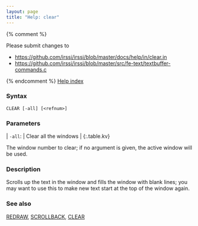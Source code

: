 ```yaml
---
layout: page
title: "Help: clear"
---
```


{% comment %}

Please submit changes to
- https://github.com/irssi/irssi/blob/master/docs/help/in/clear.in
- https://github.com/irssi/irssi/blob/master/src/fe-text/textbuffer-commands.c


{% endcomment %}
[Help index](/documentation/help)

### Syntax ###

<div class="highlight irssisyntax"><pre style="\-\-cmdlen:5ch"><code><span class="synB">CLEAR</span> <span class="syn10">[<span class="syn">-all</span>]</span> <span class="syn10">[<span class="syn09">&lt;refnum></span>]</span></code></pre></div>



### Parameters ###


| `-all`: |     Clear all the windows |
{:.table.kv}

The window number to clear; if no argument is given, the active window
will be used.

### Description ###

Scrolls up the text in the window and fills the window with blank lines; you
may want to use this to make new text start at the top of the window again.

### See also ###
[REDRAW](/documentation/help/redraw), [SCROLLBACK](/documentation/help/scrollback), [CLEAR](/documentation/help/clear)

